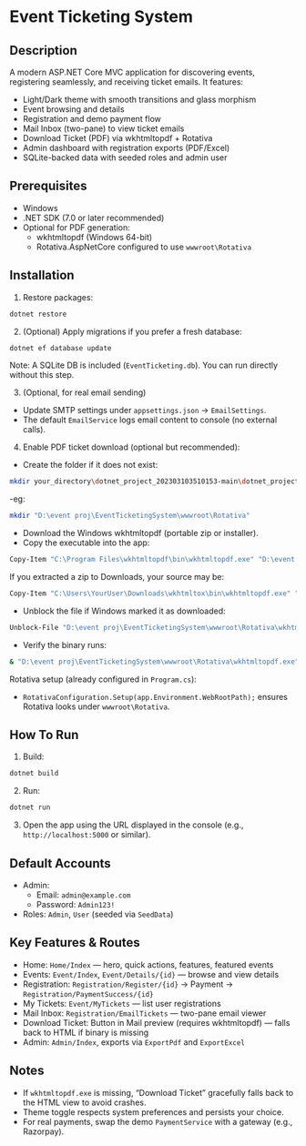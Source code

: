 # Event Ticketing System

## Description
A modern ASP.NET Core MVC application for discovering events, registering seamlessly, and receiving ticket emails. It features:
- Light/Dark theme with smooth transitions and glass morphism
- Event browsing and details
- Registration and demo payment flow
- Mail Inbox (two-pane) to view ticket emails
- Download Ticket (PDF) via wkhtmltopdf + Rotativa
- Admin dashboard with registration exports (PDF/Excel)
- SQLite-backed data with seeded roles and admin user

## Prerequisites
- Windows
- .NET SDK (7.0 or later recommended)
- Optional for PDF generation:
  - wkhtmltopdf (Windows 64-bit)
  - Rotativa.AspNetCore configured to use `wwwroot\Rotativa`

## Installation
1) Restore packages:
```bash
dotnet restore
```

2) (Optional) Apply migrations if you prefer a fresh database:
```bash
dotnet ef database update
```
Note: A SQLite DB is included (`EventTicketing.db`). You can run directly without this step.

3) (Optional, for real email sending)
- Update SMTP settings under `appsettings.json` → `EmailSettings`.
- The default `EmailService` logs email content to console (no external calls).

4) Enable PDF ticket download (optional but recommended):
- Create the folder if it does not exist:

 ```bash
mkdir your_directory\dotnet_project_202303103510153-main\dotnet_project_202303103510153-main\wwwroot\Rotativa
```
-eg:
```bash
mkdir "D:\event proj\EventTicketingSystem\wwwroot\Rotativa"
```
- Download the Windows wkhtmltopdf (portable zip or installer).
- Copy the executable into the app:
```bash
Copy-Item "C:\Program Files\wkhtmltopdf\bin\wkhtmltopdf.exe" "D:\event proj\EventTicketingSystem\wwwroot\Rotativa\wkhtmltopdf.exe"
```
If you extracted a zip to Downloads, your source may be:
```bash
Copy-Item "C:\Users\YourUser\Downloads\wkhtmltox\bin\wkhtmltopdf.exe" "D:\event proj\EventTicketingSystem\wwwroot\Rotativa\wkhtmltopdf.exe"
```
- Unblock the file if Windows marked it as downloaded:
```bash
Unblock-File "D:\event proj\EventTicketingSystem\wwwroot\Rotativa\wkhtmltopdf.exe"
```
- Verify the binary runs:
```bash
& "D:\event proj\EventTicketingSystem\wwwroot\Rotativa\wkhtmltopdf.exe" --version
```

Rotativa setup (already configured in `Program.cs`):
- `RotativaConfiguration.Setup(app.Environment.WebRootPath);` ensures Rotativa looks under `wwwroot\Rotativa`.

## How To Run
1) Build:
```bash
dotnet build
```

2) Run:
```bash
dotnet run
```

3) Open the app using the URL displayed in the console (e.g., `http://localhost:5000` or similar).

## Default Accounts
- Admin:
  - Email: `admin@example.com`
  - Password: `Admin123!`
- Roles: `Admin`, `User` (seeded via `SeedData`)

## Key Features & Routes
- Home: `Home/Index` — hero, quick actions, features, featured events
- Events: `Event/Index`, `Event/Details/{id}` — browse and view details
- Registration: `Registration/Register/{id}` → Payment → `Registration/PaymentSuccess/{id}`
- My Tickets: `Event/MyTickets` — list user registrations
- Mail Inbox: `Registration/EmailTickets` — two-pane email viewer
- Download Ticket: Button in Mail preview (requires wkhtmltopdf) — falls back to HTML if binary is missing
- Admin: `Admin/Index`, exports via `ExportPdf` and `ExportExcel`

## Notes
- If `wkhtmltopdf.exe` is missing, “Download Ticket” gracefully falls back to the HTML view to avoid crashes.
- Theme toggle respects system preferences and persists your choice.
- For real payments, swap the demo `PaymentService` with a gateway (e.g., Razorpay).
